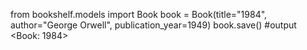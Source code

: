from bookshelf.models import Book
book = Book(title="1984", author="George Orwell", publication_year=1949)
book.save()
#output
<Book: 1984>